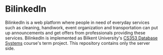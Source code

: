 # BilinkedIn
BilinkedIn is a web platform where people in need of everyday services such as cleaning, handiwork, event organization and transportation can put up announcements and get offers from professionals providing these services. BilinkedIn is implemented as Bilkent University's [CS353 Database Systems](https://stars.bilkent.edu.tr/syllabus/view/CS/353/CS_BS/) course's term project. This repository contains only the server side.

